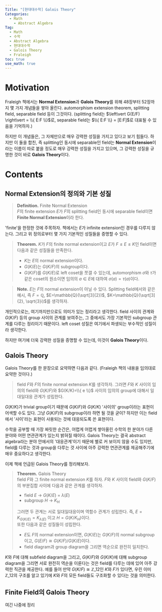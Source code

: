 ```yaml
---
Title: "[현대대수학] Galois Theory"
Categories:
  - Math
    - Abstract Algebra
Tag:
  - Math
  - 수학
  - Abstract Algebra
  - 현대대수학
  - Galois Theory
  - Fraleigh
toc: true
use_math: true
---
```


# Motivation

Fraleigh 책에서는 **Normal Extension**과 **Galois Theory**를 위해 48장부터 52장까지 몇 가지 개념들을 쌓아 올린다. automorphism extension theorem, splitting field, separable field 등이 그것이다. (splitting field는 $\left\vert G(E/F) \right\vert = \\{ E:F \\}$로, separable field는 $\\{ E:F \\} = [E:F]$로 대표될 수 있음을 기억하자.)

하지만 이 개념들은, 그 자체만으로 매우 강력한 성질을 가지고 있다고 보기 힘들다. 하지만 이 둘을 합친, 즉 splitting인 동시에 separable인 field는 **Normal Extension**이라는 이름이 따로 붙을 정도로 매우 강력한 성질을 가지고 있으며, 그 강력한 성질을 규명한 것이 바로 **Galois Theory**이다.

# Contents

## Normal Extension의 정의와 기본 성질

> **Definition.** Finite Normal Extension  
> $F$의 finite extension $E$가 $F$의 splitting field인 동시에 separable field이면 **Finite Normal Extension**이라 한다.

'finite'을 한정한 것에 주목하자. 책에서는 $E$가 infinite extension인 경우를 다루지 않는다. 그리고 위 정의로부터 몇 가지 기본적인 성질들을 증명할 수 있다.

> **Theorem.**
> $K$가 $F$의 finite normal extension이고 $E$가 $F \le E \le K$인 field이면 다음과 같은 성질들을 만족한다.
> - $K$는 $E$의 normal extension이다.
> - $G(K/E)$는 $G(K/F)$의 subgroup이다.
> - $G(K/F)$를 $G(K/E)$로 left coset을 쪼갤 수 있는데, automorphism $\sigma$와 $\tau$가 같은 coset의 원소이면 임의의 $a \in E$에 대하여 $\sigma(a) = \tau(a)$이다.

> **Note.** $E$는 $F$의 normal extension이 아닐 수 있다. Splitting field에서와 같은 예시, 즉 $F = \mathbb{Q}$, $E=\mathbb{Q}(\sqrt[3]{2})$, $K=\mathbb{Q}(\sqrt[3]{2}, \sqrt{3}i)$를 생각하자.

개인적으로는, 여기까지만으로도 의미가 있는 정리라고 생각한다. field 사이의 관계와 $G(K/F)$ 등의 group 사이의 관계를 보여주는, 그 중에서도 가장 기본적인 subgroup 관계를 다루는 정리이기 때문이다. left coset 성질은 여기에서 파생되는 부수적인 성질이라 생각한다.

하지만 여기에 더욱 강력한 성질을 증명할 수 있는데, 이것이 **Galois Theory**이다.

## Galois Theory

Galois Theory를 한 문장으로 요약하면 다음과 같다. (Fraleigh 책의 내용을 임의대로 요약한 것이다.)
> field $F$와 $F$의 finite normal extension $K$를 생각하자. 그러면 $F$와 $K$ 사이의 임의의 field와 $G(K/F)$와 $G(K/K)=\\{ e \\}$ 사이의 임의의 group에 대해서 일대일대응 관계가 성립한다.

$G(K/K)$가 trivial group이기 때문에 $G(K/F)$와 $G(K/K)$ '사이의' group이라는 표현이 어색할 수도 있다. 그냥 $G(K/F)$의 subgroup이라 하면 될 것을 굳이? 하지만 이는 field에서 '사이'라는 표현이 사용되는 것에 대응되도록 쓴 표현이다.

수학을 공부할 때 가장 짜릿한 순간은, 어렵게 어렵게 쌓아올린 수학의 한 분야가 다른 분야와 어떤 연관관계가 있는지 밝혀질 때이다. Galois Theory는 결국 abstract algebra라는 분야 안에서의 '대응관계'이기 때문에 별로 커 보이지 않을 수도 있지만, field를 다루는 것과 group을 다루는 것 사이에 아주 강력한 연관관계를 제공해주기에 매우 중요하다고 생각한다. 

이제 책에 언급된 Galois Theory를 정리해보자.

> **Theorem.** Galois Theory  
> field $F$와 그 finite normal extension $K$를 하자. $F$와 $K$ 사이의 field와 $G(K/F)$의 부분집합 사이에 다음과 같은 관계를 생각하자.
> - field $E$ -> $G(K/E)$ = $\lambda(E)$
> - subgroup $H$ -> $K_{H}$
> 
> 그러면 두 관계는 서로 일대일대응이며 역함수 관계가 성립한다. 즉, $E = K_{G(K/E)} = K_{\lambda(E)}$ 이고 $H = G(K/K_{H})$이다.  
> 또한 다음과 같은 성질들이 성립한다.
> - $E$도 $F$의 normal extension이면, $G(K/E)$는 $G(K/F)$의 normal subgroup이고, $G(E/F) \cong G(K/F) / G(K/E)$이다.
> - field diagram과 group diagram을 그리면 역순으로 완전히 일치한다.

$K$와 $F$에 대해 subfield diagram을 그리고, $G(K/F)$와 $G(K/K)$에 대해 subgroup diagram을 그리면 서로 완전히 역순을 이룬다는 것은 field를 다루는 데에 있어 아주 강력한 직관을 제공한다. 예를 들어 만약 $G(K/F) \cong \mathbb{Z}\_{12}$인 $K$와 $F$가 있다면, 우린 이미 $\mathbb{Z}\_{12}$의 구조를 알고 있기에 $K$와 $F$의 모든 field들도 구조화할 수 있다는 것을 의미한다.

## Finite Field의 Galois Theory

여긴 나중에 정리